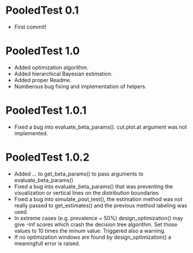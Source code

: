 # PooledTest 0.1

* First commit!

# PooledTest 1.0

* Added optimization algorithm.
* Added hierarchical Bayesian estimation.
* Added proper Readme.
* Numberous bug fixing and implementation of helpers.

# PooledTest 1.0.1

* Fixed a bug into evaluate_beta_params(). cut.plot.at argument was not implemented.

# PooledTest 1.0.2

* Added ... to get_beta_params() to pass arguments to evaluate_beta_params()
* Fixed a bug into evaluate_beta_params() that was preventing the visualization or vertical lines on the distribution boundaries
* Fixed a bug into simulate_pool_test(), the estimation method was not really passed to get_estimates() and the previous method labeling was used.
* In extreme cases (e.g. prevalence = 50%) design_optimization() may give -Inf scores which crash the decision tree algorithm. Set those values to 10 times the minum value. Triggered also a warning.
* If no optimization windows are found by design_optimization() a meaningfull error is raised. 
